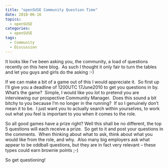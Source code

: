 ```yaml
---
title: "openSUSE Community Question Time"
date: 2010-06-16
topics:
  - openSUSE
categories:
  - openSUSE
tags:
  - Community
  - Discussion
---
```

It looks like I’ve been asking you, the community, a load of questions recently on this here blog.  As such I thought it only fair to turn the tables and let you guys and girls do the asking :-)

If we can make a bit of a game out of this I would appreciate it.  So first up I’ll give you a deadline of 1200UTC 17June2010 to get you questions in by.  What’s the game?  Simple, I would like you lot to pretend you are interviewing our prospective Community Manager.  Does this sound a bit bitchy to you because I’m no longer in the running?  If so I genuinely don’t mean it to be.  I just want you to actually search within yourselves, to work out what you feel is important to you when it comes to the role.

So all good games have a prize right? Well this shall be no different, the top 5 questions will each receive a prize.  So get to it and post your questions in the comments.  When thinking about what to ask, think about what you would like from the role, and why.  Also many big employers ask what appear to be oddball questions, but they are in fact very relevant – these types could earn brownie points ;-)

So get questioning!
